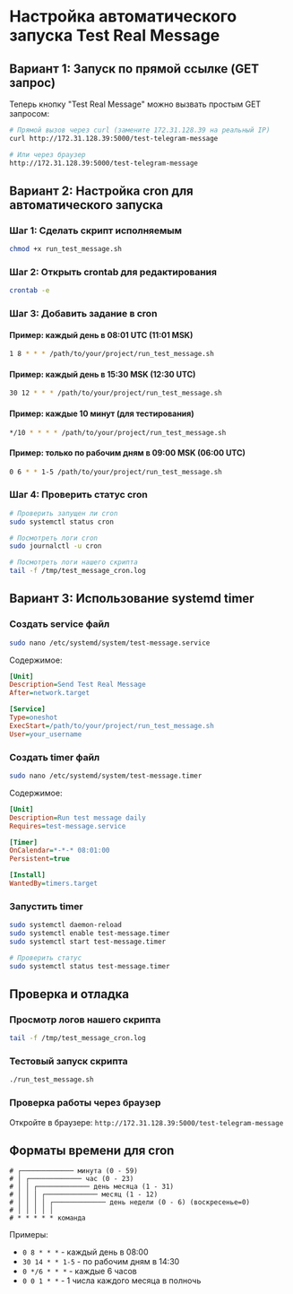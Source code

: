 # Настройка автоматического запуска Test Real Message

## Вариант 1: Запуск по прямой ссылке (GET запрос)

Теперь кнопку "Test Real Message" можно вызвать простым GET запросом:

```bash
# Прямой вызов через curl (замените 172.31.128.39 на реальный IP)
curl http://172.31.128.39:5000/test-telegram-message

# Или через браузер
http://172.31.128.39:5000/test-telegram-message
```

## Вариант 2: Настройка cron для автоматического запуска

### Шаг 1: Сделать скрипт исполняемым
```bash
chmod +x run_test_message.sh
```

### Шаг 2: Открыть crontab для редактирования
```bash
crontab -e
```

### Шаг 3: Добавить задание в cron

#### Пример: каждый день в 08:01 UTC (11:01 MSK)
```bash
1 8 * * * /path/to/your/project/run_test_message.sh
```

#### Пример: каждый день в 15:30 MSK (12:30 UTC)
```bash
30 12 * * * /path/to/your/project/run_test_message.sh
```

#### Пример: каждые 10 минут (для тестирования)
```bash
*/10 * * * * /path/to/your/project/run_test_message.sh
```

#### Пример: только по рабочим дням в 09:00 MSK (06:00 UTC)
```bash
0 6 * * 1-5 /path/to/your/project/run_test_message.sh
```

### Шаг 4: Проверить статус cron
```bash
# Проверить запущен ли cron
sudo systemctl status cron

# Посмотреть логи cron
sudo journalctl -u cron

# Посмотреть логи нашего скрипта
tail -f /tmp/test_message_cron.log
```

## Вариант 3: Использование systemd timer

### Создать service файл
```bash
sudo nano /etc/systemd/system/test-message.service
```

Содержимое:
```ini
[Unit]
Description=Send Test Real Message
After=network.target

[Service]
Type=oneshot
ExecStart=/path/to/your/project/run_test_message.sh
User=your_username
```

### Создать timer файл
```bash
sudo nano /etc/systemd/system/test-message.timer
```

Содержимое:
```ini
[Unit]
Description=Run test message daily
Requires=test-message.service

[Timer]
OnCalendar=*-*-* 08:01:00
Persistent=true

[Install]
WantedBy=timers.target
```

### Запустить timer
```bash
sudo systemctl daemon-reload
sudo systemctl enable test-message.timer
sudo systemctl start test-message.timer

# Проверить статус
sudo systemctl status test-message.timer
```

## Проверка и отладка

### Просмотр логов нашего скрипта
```bash
tail -f /tmp/test_message_cron.log
```

### Тестовый запуск скрипта
```bash
./run_test_message.sh
```

### Проверка работы через браузер
Откройте в браузере: `http://172.31.128.39:5000/test-telegram-message`

## Форматы времени для cron

```
# ┌───────────── минута (0 - 59)
# │ ┌───────────── час (0 - 23)
# │ │ ┌───────────── день месяца (1 - 31)
# │ │ │ ┌───────────── месяц (1 - 12)
# │ │ │ │ ┌───────────── день недели (0 - 6) (воскресенье=0)
# │ │ │ │ │
# * * * * * команда
```

Примеры:
- `0 8 * * *` - каждый день в 08:00
- `30 14 * * 1-5` - по рабочим дням в 14:30
- `0 */6 * * *` - каждые 6 часов
- `0 0 1 * *` - 1 числа каждого месяца в полночь